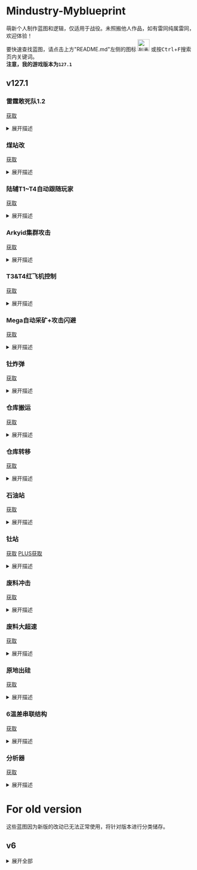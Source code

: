 # Mindustry-Myblueprint
萌新个人制作蓝图和逻辑，仅适用于战役。未照搬他人作品，如有雷同纯属雷同，欢迎体验！<br>
要快速查找蓝图，请点击上方"README.md"左侧的图标
<img src="https://css.gg/layout-list.svg" alt="列表图标" title="List" width="32" height="32"/>
或按<kbd>Ctrl</kbd>+<kbd>F</kbd>搜索页内关键词。<br>
**注意，我的游戏版本为<code>127.1</code>**<br>

## v127.1

### 雷霆敢死队1.2
[获取](https://cdn.jsdelivr.net/gh/Hexrotor/Mindustry-Myblueprint/base64text/boom1.2.txt)<br>
<details><summary>展开描述</summary>
控制雷霆自动从核心拿爆混后轰炸敌方炮塔或核心，并在低于一定生命值时自动返回核心。自动携带地面单位(最多4个，但跟随模式不受限制)，自动攻击地面敌人。附近有敌人(包括空军)自动释放单位，低生命值返回核心时自动释放单位，关闭携带开关时释放所有单位。单位携带数、最低生命值、携带物、轰炸对象可自定义。<br>
注意：由于代码过多，单位过多时某些功能可能效果不佳；单位携带功能不一定实用，请酌情使用；判断可携带单位使用了血量比对(仅携带900及以下，但跟随模式不受限制)，所以您如果安装了某些模组，这可能会引发问题。<br>

行为优先级：取携带物>跟随玩家=自爆=释放单位>攻击核心>低血量返回>攻击敌人>携带单位>攻击炮塔<br>

按钮的功能：<br>
* 左下为总开关，开启后从核心拿爆混后自动轰炸敌方炮塔，并在低于一定生命值时返回。若低于设定的自爆生命值，则会冲向敌方炮塔直到爆炸。<br>
* 左上为轰炸核心开关，开启后会直接拿爆混冲向敌方核心，不会返回。此开关比右上玩家操控开关优先级低，但此开关开启时影响玩家操控模式时的低血量返回程序，即低血量不会返回。<br>
* 右上为跟随玩家开关，开启后会覆盖轰炸核心的命令，优先跟随玩家。此开关开启时，玩家可以通过操控"电弧"来控制单位移动，玩家可带2~3个雷霆绕到敌方核心，并在接近时关闭并切换到轰炸核心命令。<br>
* 顶部为单位携带开关，开启后自动携带附近陆军，关闭后释放所有单位。<br>
* 分类器可以选择携带物，默认为爆混。<br>

**没有调用冲突检测！**<br>

![预览](https://cdn.jsdelivr.net/gh/Hexrotor/Mindustry-Myblueprint/images/boom1.2.jpg)

</details>

### 煤站改
[获取](https://cdn.jsdelivr.net/gh/Hexrotor/Mindustry-Myblueprint/base64text/coal2.txt)<br>
<details><summary>展开描述</summary>
修改后的煤站，装弹效率有点低，但增加了库存。<br>

![预览](https://cdn.jsdelivr.net/gh/Hexrotor/Mindustry-Myblueprint/images/coal2.png)

</details>

### 陆辅T1~T4自动跟随玩家
[获取](https://cdn.jsdelivr.net/gh/Hexrotor/Mindustry-Myblueprint/base64text/followplayer.txt)<br>
<details><summary>展开描述</summary>
通过"电弧"操控单位前往指定坐标攻击或跟随玩家攻击。玩家未控制时自动攻击敌人，但不会攻击敌方建筑。注意不要进入石油、深水区域。<br>

**没有调用冲突检测！**<br>

![预览](https://cdn.jsdelivr.net/gh/Hexrotor/Mindustry-Myblueprint/images/followplayer.jpg)
  
</details>

### Arkyid集群攻击
[获取](https://cdn.jsdelivr.net/gh/Hexrotor/Mindustry-Myblueprint/base64text/arkyid.txt)<br>
<details><summary>展开描述</summary>
自动pathfind并集群攻击敌人，带远程追踪（不能避障）。通过操控"电弧"可控制单位：长按任意区域进入玩家控制模式，再次长按退出控制。经实测BOSS进入激光攻击范围后活不过10s。<br>
  
**没有调用冲突检测！**<br>

![预览](https://cdn.jsdelivr.net/gh/Hexrotor/Mindustry-Myblueprint/images/arkyid.jpg)

</details>

### T3&T4红飞机控制
[获取](https://cdn.jsdelivr.net/gh/Hexrotor/Mindustry-Myblueprint/base64text/airctrl.txt)<br>
<details><summary>展开描述</summary>
通过"电弧"操控T3&T4红飞机单位前往指定坐标攻击。若玩家不控制，则自动锁定并攻击附近敌人。锁定后可远程追踪，需要手动操作才能切换锁定对象。<br>

**没有调用冲突检测！**<br>

![预览](https://cdn.jsdelivr.net/gh/Hexrotor/Mindustry-Myblueprint/images/airctrl.jpg)

</details>

### Mega自动采矿+攻击闪避
[获取](https://cdn.jsdelivr.net/gh/Hexrotor/Mindustry-Myblueprint/base64text/megaplus.txt)<br>
<details><summary>展开描述</summary>
调用巨像自动开采核心内最少的物品(铜铅煤钛)同时保留自动修复，可手动选择开采物，扣血量超过10自动返回基地。优先攻击敌人，并反复横跳躲避攻击。本逻辑兼容所有"boostable"的矿机，自行更改unit bind即可(对于开采等级低的单位会出问题，可以通过分类器强制指定开采矿物)。由于技术原因自动修复功能仅对巨像单位开放。<br>

**仅调用闲置的0flag单位。众所周知煤是易燃物，进入核心有风险，故推荐使用分类器指定开采物。**<br>

![预览](https://cdn.jsdelivr.net/gh/Hexrotor/Mindustry-Myblueprint/images/megaplus.jpg)

</details>

### 钍炸弹
[获取](https://cdn.jsdelivr.net/gh/Hexrotor/Mindustry-Myblueprint/base64text/autoboom.txt)<br>
<details><summary>展开描述</summary>
利用爆炸的钍堆消灭周围的一切。自动调用星辉或独影装填钍，钍堆生命值低于500自动引爆，可手动引爆。<br>
按钮的功能：左侧按钮解除热量限制，即引爆；右侧按钮选择调用星辉或独影，默认为星辉。<br>

**仅调用闲置的单位，调用的单位会被赋予随机flag值以供其余处理器区分，结束后恢复flag值为0。当心您的支援单位被误伤！**<br>

![预览](https://cdn.jsdelivr.net/gh/Hexrotor/Mindustry-Myblueprint/images/autoboom.jpg)

</details>

### 仓库搬运
[获取](https://cdn.jsdelivr.net/gh/Hexrotor/Mindustry-Myblueprint/base64text/itemtrans.txt)<br>
<details><summary>展开描述</summary>
显示物品统计并当仓库单物品容量仅剩50时控制独影将物品搬运到核心。需要手动链接仓库(一对一)，并在代码内设置仓库名称。<br>

**调用单位可自行修改，仅调用闲置的单位，调用的单位会被赋予同一随机flag值以供其余处理器区分。由于技术原因flag值不会恢复，但不影响本逻辑的运行。**<br>

![预览](https://cdn.jsdelivr.net/gh/Hexrotor/Mindustry-Myblueprint/images/itemtrans.jpg)

</details>

### 仓库转移
[获取](https://cdn.jsdelivr.net/gh/Hexrotor/Mindustry-Myblueprint/base64text/paytrans.txt)<br>
<details><summary>展开描述</summary>

自动选择Mega/Quad并调用其转移仓库或容器，至少需要两个同类单位才能运行。<br>
用法：分为装载点与卸载点，需要进入逻辑内设置"单位配对码"以关联两个站点。左开关开即将此站点设为装载点，关闭则将此站点设为卸载点。中间为总开关。右侧选择器可选择检测物，默认为null(检测物品总和)。信息板可以看到已设置的参数。<br>
行为：当装载点的检测物数量检测值达到设置的最大容量(null为单容量上限\*种类，若选择了检测物则按单容量上限计算)时，调用一个空单位将仓库拾起，将此单位flag标记为设定的单位配对码。装载点缺少仓库(容器)时，调用一个flag为3(2)的单位放置一个新的仓库；当卸载点仓库内检测物数量检测值低至设定的最小值，调用一个空单位将仓库(容器)拾起并标记其flag为3(2)。卸载点缺少仓库时，调用对应flag为配对码的单位放置仓库，随后该单位flag恢复为0。自动将payloadcount为0的单位flag设置为0。为提升速度，用于兼容其它逻辑的调用冲突检测已移除，请避免使用其它逻辑时与本逻辑调用的单位类型相同。

**没有调用冲突检测！调用单位可自行修改，仅调用符合条件的单位，调用中的单位会被赋予唯一flag值以供其余处理器区分。请注意单位的payload容量。**<br>

![预览](https://cdn.jsdelivr.net/gh/Hexrotor/Mindustry-Myblueprint/images/paytrans.jpg)

</details>

### 石油站
[获取](https://cdn.jsdelivr.net/gh/Hexrotor/Mindustry-Myblueprint/base64text/petroleum.txt)<br>
<details><summary>展开描述</summary>
需要外部供应石油(供应点在左下)，可以在有石油的状态下自启动，非常强大。和煤站一样，容易火灾。<br>

![预览](https://cdn.jsdelivr.net/gh/Hexrotor/Mindustry-Myblueprint/images/petroleum.png)

</details>

### 钍站
[获取](https://cdn.jsdelivr.net/gh/Hexrotor/Mindustry-Myblueprint/base64text/tu.txt)
[PLUS获取](https://cdn.jsdelivr.net/gh/Hexrotor/Mindustry-Myblueprint/base64text/tuplus.txt)<br>
<details><summary>展开描述</summary>
需要放入钍来启动(也可自启动)，启动过程会轻微负电。做成一体式是为了好看，实际操作还是按地形部署比较简便。<br>

![预览](https://cdn.jsdelivr.net/gh/Hexrotor/Mindustry-Myblueprint/images/tu.png)
![PLUS预览](https://cdn.jsdelivr.net/gh/Hexrotor/Mindustry-Myblueprint/images/tuplus.png)

</details>

### 废料冲击
[获取](https://cdn.jsdelivr.net/gh/Hexrotor/Mindustry-Myblueprint/base64text/reactor.txt)<br>
<details><summary>展开描述</summary>
可能需要绿带才能带动，稳定后发电量7.7k左右。带安全启动与低血自停。<br>

![预览](https://cdn.jsdelivr.net/gh/Hexrotor/Mindustry-Myblueprint/images/reactor.png)

</details>

### 废料大超速
[获取](https://cdn.jsdelivr.net/gh/Hexrotor/Mindustry-Myblueprint/base64text/fwbooster.txt)<br>
<details><summary>展开描述</summary>
可能需要一些时间才能稳定运行，可以放入相位物使其稳定。<br>

![预览](https://cdn.jsdelivr.net/gh/Hexrotor/Mindustry-Myblueprint/images/fwbooster.jpg)

</details>

### 原地出硅
[获取](https://cdn.jsdelivr.net/gh/Hexrotor/Mindustry-Myblueprint/base64text/si.txt)<br>
<details><summary>展开描述</summary>
调用单位挖材料并生产硅放入仓库，没啥用，有时也许有奇效。可配合其他逻辑使用，比如仓库搬运。<br>
  
**调用策略同"Mega自动挖矿"逻辑，单位默认为耀星。**<br>

![预览](https://cdn.jsdelivr.net/gh/Hexrotor/Mindustry-Myblueprint/images/si.jpg)

</details>

### 6温差串联结构
[获取](https://cdn.jsdelivr.net/gh/Hexrotor/Mindustry-Myblueprint/base64text/tgen.txt)<br>
<details><summary>展开描述</summary>
以6温差为一组的串联结构，需要外部供应冷冻液与硫，净发电量9.4k。<br>

![预览](https://cdn.jsdelivr.net/gh/Hexrotor/Mindustry-Myblueprint/images/tgen.jpg)

</details>

### 分析器
[获取](https://cdn.jsdelivr.net/gh/Hexrotor/Mindustry-Myblueprint/base64text/monitor.txt)<br>
<details><summary>展开描述</summary>
名字叫分析器但它并不能自己分析，它在屏幕上绘制荷载内的物品与液体变化曲线，所以你可以根据这些曲线知道你要做什么。<br>
需要手动链接荷载后在逻辑编辑中将荷载关联到变量。使用分类器选择要检测的物品，使用开关切换要检测的液体，一次只能检测一种物品和液体。<br>
处理器内可自定义的值：$检测荷载、$x轴增量、$速率更新间隔

![预览](https://cdn.jsdelivr.net/gh/Hexrotor/Mindustry-Myblueprint/images/monitor.png)

</details>

# For old version

这些蓝图因为新版的改动已无法正常使用，将针对版本进行分类储存。

## v6

<details><summary>展开全部</summary>

### 水站

<details><summary>展开描述</summary>
需要大面积的水，局限性很大。<br>

[预览](https://cdn.jsdelivr.net/gh/Hexrotor/Mindustry-Myblueprint/oldversions/v6/126.2/images/water.png)
[获取](https://cdn.jsdelivr.net/gh/Hexrotor/Mindustry-Myblueprint/oldversions/v6/126.2/base64text/water.txt)<br>

</details>

### 水站PLUS

<details><summary>展开描述</summary>
需要小面积水，大面积空地。<br>

[预览](https://cdn.jsdelivr.net/gh/Hexrotor/Mindustry-Myblueprint/oldversions/v6/126.2/images/waterplus.png)
[获取](https://cdn.jsdelivr.net/gh/Hexrotor/Mindustry-Myblueprint/oldversions/v6/126.2/base64text/waterplus.txt)<br>

</details>

</details>
